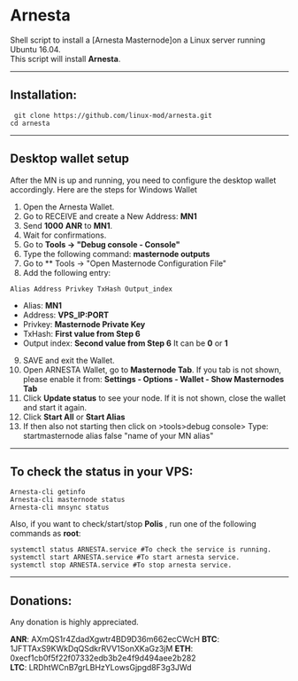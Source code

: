 # Arnesta
Shell script to install a [Arnesta Masternode]on a Linux server running Ubuntu 16.04.  
This script will install **Arnesta**.
***

## Installation:
```
 git clone https://github.com/linux-mod/arnesta.git
cd arnesta
```
***

## Desktop wallet setup

After the MN is up and running, you need to configure the desktop wallet accordingly. Here are the steps for Windows Wallet
1. Open the Arnesta Wallet.
2. Go to RECEIVE and create a New Address: **MN1**
3. Send **1000** **ANR** to **MN1**.
4. Wait for confirmations.
5. Go to **Tools -> "Debug console - Console"**
6. Type the following command: **masternode outputs**
7. Go to  ** Tools -> "Open Masternode Configuration File"
8. Add the following entry:
```
Alias Address Privkey TxHash Output_index
```
* Alias: **MN1**
* Address: **VPS_IP:PORT**
* Privkey: **Masternode Private Key**
* TxHash: **First value from Step 6** 
* Output index:  **Second value from Step 6** It can be **0** or **1**
9. SAVE and exit the Wallet.
10. Open ARNESTA Wallet, go to **Masternode Tab**. If you tab is not shown, please enable it from: **Settings - Options - Wallet - Show Masternodes Tab**
11. Click **Update status** to see your node. If it is not shown, close the wallet and start it again.
10. Click **Start All** or **Start Alias**
11. If then also not starting then click on >tools>debug console> Type: startmasternode alias false "name of your MN alias"

***

## To check the status in your VPS:
```
Arnesta-cli getinfo
Arnesta-cli masternode status
Arnesta-cli mnsync status
```
Also, if you want to check/start/stop **Polis** , run one of the following commands as **root**:
```
systemctl status ARNESTA.service #To check the service is running.
systemctl start ARNESTA.service #To start arnesta service.
systemctl stop ARNESTA.service #To stop arnesta service.

```
***



## Donations:  

Any donation is highly appreciated.  

**ANR**:  AXmQS1r4ZdadXgwtr4BD9D36m662ecCWcH 
**BTC**:  1JFTTAxS9KWkDqQSdkrRVV1SonXKaGz3jM
**ETH**: 0xecf1cb0f5f22f07332edb3b2e4f9d494aee2b282  
**LTC**: LRDhtWCnB7grLBHzYLowsGjpgd8F3g3JWd
